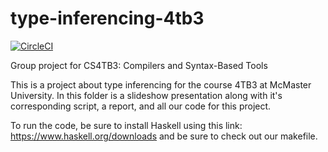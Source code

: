 # type-inferencing-4tb3

[![CircleCI](https://circleci.com/gh/tanyabouman/type-inferencing-4tb3.svg?style=svg)](https://circleci.com/gh/tanyabouman/type-inferencing-4tb3)

Group project for CS4TB3: Compilers and Syntax-Based Tools

This is a project about type inferencing for the course 4TB3 at McMaster University. 
In this folder is a slideshow presentation along with it's corresponding script, a report, and all our code
for this project.

To run the code, be sure to install Haskell using this link: https://www.haskell.org/downloads 
and be sure to check out our makefile.
